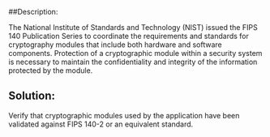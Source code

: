 ##Description:

The National Institute of Standards and Technology (NIST) issued the FIPS 140 Publication
Series to coordinate the requirements and standards for cryptography modules that include
both hardware and software components. Protection of a cryptographic module within a
security system is necessary to maintain the confidentiality and integrity of the
information protected by the module.

## Solution:

Verify that cryptographic modules used by the application have been validated against
FIPS 140-2 or an equivalent standard.
